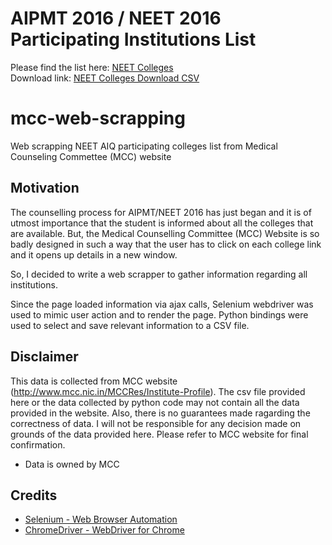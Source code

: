 # AIPMT 2016 / NEET 2016 Participating Institutions List
Please find the list here: [NEET Colleges](https://github.com/shahidhk/mcc-web-scrapping/blob/master/NEET-Colleges.csv)   
Download link: [NEET Colleges Download CSV](https://github.com/shahidhk/mcc-web-scrapping/raw/master/NEET-Colleges.csv)

# mcc-web-scrapping
Web scrapping NEET AIQ participating colleges list from Medical Counseling Commettee (MCC) website

## Motivation
The counselling process for AIPMT/NEET 2016 has just began and it is of utmost importance that the student is informed about all the colleges that are available. But, the Medical Counselling Committee (MCC) Website is so badly designed in such a way that the user has to click on each college link and it opens up details in a new window.

So, I decided to write a web scrapper to gather information regarding all institutions.

Since the page loaded information via ajax calls, Selenium webdriver was used to mimic user action and to render the page. Python bindings were used to select and save relevant information to a CSV file.


## Disclaimer 
This data is collected from MCC website (http://www.mcc.nic.in/MCCRes/Institute-Profile). The csv file provided here or the data collected by python code may not contain all the data provided in the website. Also, there is no guarantees made ragarding the correctness of data. I will not be responsible for any decision made on grounds of the data provided here. Please refer to MCC website for final confirmation.

- Data is owned by MCC

## Credits
- [Selenium - Web Browser Automation](http://www.seleniumhq.org/) 
- [ChromeDriver - WebDriver for Chrome](https://sites.google.com/a/chromium.org/chromedriver/getting-started)
